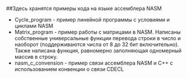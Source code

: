 ##Здесь хранятся примеры кода на языке ассемблера NASM
- Cycle_program - пример линейной программы с условиями и циклами NASM
- Matrix_program - пример работы с матрицами в NASM. Написаны собственные универсальные функции перевода строки в число и наоборот (поддерживаются числа от 8 до 32 бит включительно). Также написана функция, равномерно заполняющая одномерный массив в строку.
- nasm_c_convension - пример связи ассемблера NASM и C++ c использованием конвенции о связи CDECL
